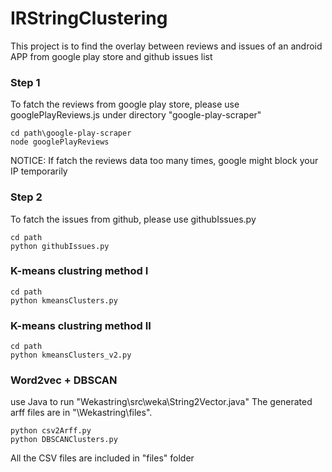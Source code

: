 # IRStringClustering
This project is to find the overlay between reviews and issues of an android APP from google play store and github issues list

### Step 1
To fatch the reviews from google play store, please use googlePlayReviews.js under directory "google-play-scraper"
````
cd path\google-play-scraper
node googlePlayReviews
````
NOTICE: If fatch the reviews data too many times, google might block your IP temporarily

### Step 2
To fatch the issues from github, please use githubIssues.py
````
cd path
python githubIssues.py
````

### K-means clustring method I
````
cd path
python kmeansClusters.py
````

### K-means clustring method II
````
cd path
python kmeansClusters_v2.py
````

### Word2vec + DBSCAN
use Java to run "Wekastring\src\weka\String2Vector.java"
The generated arff files are in "\Wekastring\files".
````
python csv2Arff.py
python DBSCANClusters.py
````

All the CSV files are included in "files" folder